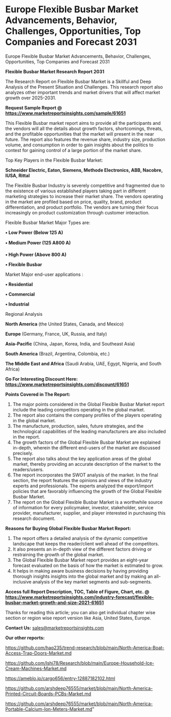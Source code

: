 # Europe Flexible Busbar Market Advancements, Behavior, Challenges, Opportunities, Top Companies and Forecast 2031
Europe Flexible Busbar Market Advancements, Behavior, Challenges, Opportunities, Top Companies and Forecast 2031

<strong>Flexible Busbar Market Research Report 2031</strong>

The Research Report on Flexible Busbar Market is a Skillful and Deep Analysis of the Present Situation and Challenges. This research report also analyzes other important trends and market drivers that will affect market growth over 2025-2031.

<strong>Request Sample Report @ <a href=https://www.marketreportsinsights.com/sample/61651>https://www.marketreportsinsights.com/sample/61651</a></strong>

This Flexible Busbar market report aims to provide all the participants and the vendors will all the details about growth factors, shortcomings, threats, and the profitable opportunities that the market will present in the near future. The report also features the revenue share, industry size, production volume, and consumption in order to gain insights about the politics to contest for gaining control of a large portion of the market share.

Top Key Players in the Flexible Busbar Market:

<strong>Schneider Electric, Eaton, Siemens, Methode Electronics, ABB, Nacobre, IUSA, Rittal</strong>

The Flexible Busbar Industry is severely competitive and fragmented due to the existence of various established players taking part in different marketing strategies to increase their market share. The vendors operating in the market are profiled based on price, quality, brand, product differentiation, and product portfolio. The vendors are turning their focus increasingly on product customization through customer interaction.

Flexible Busbar Market Major Types are:

<strong>• Low Power (Below 125 A)

• Medium Power (125 A800 A)

• High Power (Above 800 A)

• Flexible Busbar</strong>

Market Major end-user applications :

<strong>• Residential

• Commercial

• Industrial</strong>

Regional Analysis

</u><strong><b>North America</b></strong> (the United States, Canada, and Mexico)

<strong><b>Europe </b></strong>(Germany, France, UK, Russia, and Italy)

<strong><b>Asia-Pacific</b></strong> (China, Japan, Korea, India, and Southeast Asia)

<strong><b>South America</b></strong> (Brazil, Argentina, Colombia, etc.)

<strong><b>The Middle East and Africa</b></strong> (Saudi Arabia, UAE, Egypt, Nigeria, and South Africa)

<strong>Go For Interesting Discount Here: <a href=https://www.marketreportsinsights.com/discount/61651>https://www.marketreportsinsights.com/discount/61651</a></strong>

<strong>Points Covered in The Report:</strong>
<ol>
  <li>The major points considered in the Global Flexible Busbar Market report include the leading competitors operating in the global market.</li>
  <li>The report also contains the company profiles of the players operating in the global market.</li>
  <li>The manufacture, production, sales, future strategies, and the technological capabilities of the leading manufacturers are also included in the report.</li>
  <li>The growth factors of the Global Flexible Busbar Market are explained in-depth, wherein the different end-users of the market are discussed precisely.</li>
  <li>The report also talks about the key application areas of the global market, thereby providing an accurate description of the market to the readers/users.</li>
  <li>The report incorporates the SWOT analysis of the market. In the final section, the report features the opinions and views of the industry experts and professionals. The experts analyzed the export/import policies that are favorably influencing the growth of the Global Flexible Busbar Market.</li>
  <li>The report on the Global Flexible Busbar Market is a worthwhile source of information for every policymaker, investor, stakeholder, service provider, manufacturer, supplier, and player interested in purchasing this research document.</li>
</ol>
<strong>Reasons for Buying Global Flexible Busbar Market Report:</strong>

<ol>
  <li>The report offers a detailed analysis of the dynamic competitive landscape that keeps the reader/client well ahead of the competitors.</li>
  <li>It also presents an in-depth view of the different factors driving or restraining the growth of the global market.</li>
  <li>The Global Flexible Busbar Market report provides an eight-year forecast evaluated on the basis of how the market is estimated to grow.</li>
  <li>It helps in making aware business decisions by having providing thorough insights insights into the global market and by making an all-inclusive analysis of the key market segments and sub-segments.</li>
</ol>
<strong>Access full Report Description, TOC, Table of Figure, Chart, etc. @ <a href=https://www.marketreportsinsights.com/industry-forecast/flexible-busbar-market-growth-and-size-2021-61651>https://www.marketreportsinsights.com/industry-forecast/flexible-busbar-market-growth-and-size-2021-61651</a></strong>


Thanks for reading this article; you can also get individual chapter wise section or region wise report version like Asia, United States, Europe.

<strong>Contact Us:</strong>
sales@marketreportsinsights.com

<strong>Our other reports:</strong>

<a href=https://github.com/haq235/trend-research/blob/main/North-America-Boat-Access-Trap-Doors-Market.md>https://github.com/haq235/trend-research/blob/main/North-America-Boat-Access-Trap-Doors-Market.md</a>

<a href=https://github.com/Ishi78/Research/blob/main/Europe-Household-Ice-Cream-Machines-Market.md>https://github.com/Ishi78/Research/blob/main/Europe-Household-Ice-Cream-Machines-Market.md</a>

<a href=https://ameblo.jp/cargo656/entry-12887182102.html>https://ameblo.jp/cargo656/entry-12887182102.html</a>

<a href=https://github.com/arshdeep76555/market/blob/main/North-America-Printed-Circuit-Boards-PCBs-Market.md>https://github.com/arshdeep76555/market/blob/main/North-America-Printed-Circuit-Boards-PCBs-Market.md</a>

<a href=https://github.com/arshdeep76555/market/blob/main/North-America-Portable-Calcium-Ion-Meters-Market.md>https://github.com/arshdeep76555/market/blob/main/North-America-Portable-Calcium-Ion-Meters-Market.md</a>"

